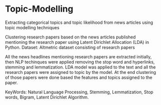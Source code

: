 # Topic-Modelling
Extracting categorical topics and topic likelihood from news articles using topic modelling techniques

Clustering research papers based on the news articles published mentioning the research paper using Latent Dirichlet Allocation (LDA) in Python.
Dataset: Altmetric dataset consisting of research papers

All the news headlines mentioning research papers are extracted initially, then  NLP techinques were applied removing the stop word and hyperlinks, stemming and lemmatization.
LDA model was applied to the text and all the research papers were assigned to topic by the model.
At the end clustering of those papers were done based the features and topics assigned to the paper.

KeyWords: Natural Language Processing, Stemming, Lemmatization, Stop words, Bigram, Latent Dirichlet Algorithm.

